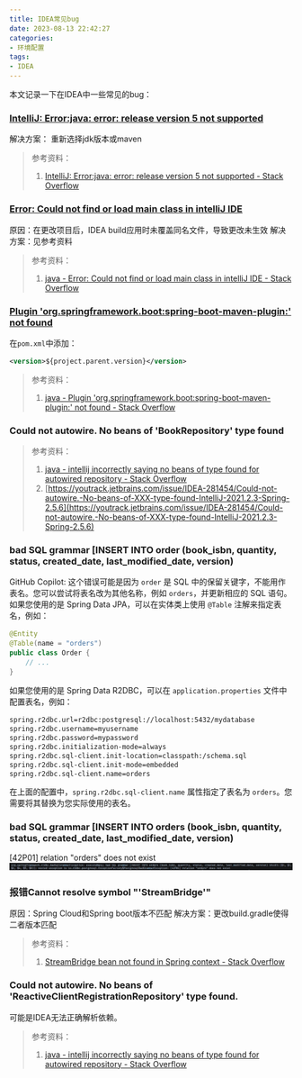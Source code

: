 ```yaml
---
title: IDEA常见bug
date: 2023-08-13 22:42:27
categories:
- 环境配置
tags:
- IDEA
---
```


本文记录一下在IDEA中一些常见的bug：
<!--more-->

### [IntelliJ: Error:java: error: release version 5 not supported](https://stackoverflow.com/questions/59601077/intellij-errorjava-error-release-version-5-not-supported)
解决方案：
重新选择jdk版本或maven
> 参考资料：
> 1. [IntelliJ: Error:java: error: release version 5 not supported - Stack Overflow](https://stackoverflow.com/questions/59601077/intellij-errorjava-error-release-version-5-not-supported)

###  [Error: Could not find or load main class in intelliJ IDE](https://stackoverflow.com/questions/10654120/error-could-not-find-or-load-main-class-in-intellij-ide)
原因：在更改项目后，IDEA build应用时未覆盖同名文件，导致更改未生效
解决方案：见参考资料
> 参考资料：
> 1. [java - Error: Could not find or load main class in intelliJ IDE - Stack Overflow](https://stackoverflow.com/questions/10654120/error-could-not-find-or-load-main-class-in-intellij-ide)

### [Plugin 'org.springframework.boot:spring-boot-maven-plugin:' not found](https://stackoverflow.com/questions/64639836/plugin-org-springframework-bootspring-boot-maven-plugin-not-found)
在`pom.xml`中添加：
```xml
<version>${project.parent.version}</version>
```
> 参考资料：
> 1. [java - Plugin 'org.springframework.boot:spring-boot-maven-plugin:' not found - Stack Overflow](https://stackoverflow.com/questions/64639836/plugin-org-springframework-bootspring-boot-maven-plugin-not-found) 


### Could not autowire. No beans of 'BookRepository' type found

> 参考资料：
> 1. [java - intellij incorrectly saying no beans of type found for autowired repository - Stack Overflow](https://stackoverflow.com/questions/26889970/intellij-incorrectly-saying-no-beans-of-type-found-for-autowired-repository)
> 2. [https://youtrack.jetbrains.com/issue/IDEA-281454/Could-not-autowire.-No-beans-of-XXX-type-found-IntelliJ-2021.2.3-Spring-2.5.6](https://youtrack.jetbrains.com/issue/IDEA-281454/Could-not-autowire.-No-beans-of-XXX-type-found-IntelliJ-2021.2.3-Spring-2.5.6)

### bad SQL grammar [INSERT INTO order (book_isbn, quantity, status, created_date, last_modified_date, version)

GitHub Copilot: 这个错误可能是因为 `order` 是 SQL 中的保留关键字，不能用作表名。您可以尝试将表名改为其他名称，例如 `orders`，并更新相应的 SQL 语句。
如果您使用的是 Spring Data JPA，可以在实体类上使用 `@Table` 注解来指定表名，例如：
```java
@Entity
@Table(name = "orders")
public class Order {
    // ...
}
```
如果您使用的是 Spring Data R2DBC，可以在 `application.properties` 文件中配置表名，例如：
```
spring.r2dbc.url=r2dbc:postgresql://localhost:5432/mydatabase
spring.r2dbc.username=myusername
spring.r2dbc.password=mypassword
spring.r2dbc.initialization-mode=always
spring.r2dbc.sql-client.init-location=classpath:/schema.sql
spring.r2dbc.sql-client.init-mode=embedded
spring.r2dbc.sql-client.name=orders
```
在上面的配置中，`spring.r2dbc.sql-client.name` 属性指定了表名为 `orders`。您需要将其替换为您实际使用的表名。

### bad SQL grammar [INSERT INTO orders (book_isbn, quantity, status, created_date, last_modified_date, version) 
[42P01] relation "orders" does not exist
![](https://raw.githubusercontent.com/Tom89757/ImageHost/main/hexo/20230825155514.png)

### 报错Cannot resolve symbol "'StreamBridge'"
原因：Spring Cloud和Spring boot版本不匹配
解决方案：更改build.gradle使得二者版本匹配
> 参考资料：
> 1. [StreamBridge bean not found in Spring context - Stack Overflow](https://stackoverflow.com/questions/75367370/streambridge-bean-not-found-in-spring-context)

### Could not autowire. No beans of 'ReactiveClientRegistrationRepository' type found.
可能是IDEA无法正确解析依赖。
> 参考资料：
> 1. [java - intellij incorrectly saying no beans of type found for autowired repository - Stack Overflow](https://stackoverflow.com/questions/26889970/intellij-incorrectly-saying-no-beans-of-type-found-for-autowired-repository)